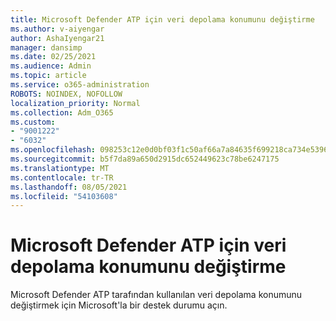 ```yaml
---
title: Microsoft Defender ATP için veri depolama konumunu değiştirme
ms.author: v-aiyengar
author: AshaIyengar21
manager: dansimp
ms.date: 02/25/2021
ms.audience: Admin
ms.topic: article
ms.service: o365-administration
ROBOTS: NOINDEX, NOFOLLOW
localization_priority: Normal
ms.collection: Adm_O365
ms.custom:
- "9001222"
- "6032"
ms.openlocfilehash: 098253c12e0d0bf03f1c50af66a7a84635f699218ca734e53965bcfd55edb930
ms.sourcegitcommit: b5f7da89a650d2915dc652449623c78be6247175
ms.translationtype: MT
ms.contentlocale: tr-TR
ms.lasthandoff: 08/05/2021
ms.locfileid: "54103608"
---
```

# <a name="change-data-storage-location-for-microsoft-defender-atp"></a>Microsoft Defender ATP için veri depolama konumunu değiştirme

Microsoft Defender ATP tarafından kullanılan veri depolama konumunu değiştirmek için Microsoft'la bir destek durumu açın.

